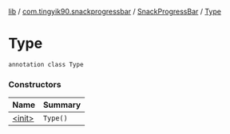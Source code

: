[lib](../../../index.md) / [com.tingyik90.snackprogressbar](../../index.md) / [SnackProgressBar](../index.md) / [Type](.)

# Type

`annotation class Type`

### Constructors

| Name | Summary |
|---|---|
| [&lt;init&gt;](-init-.md) | `Type()` |
